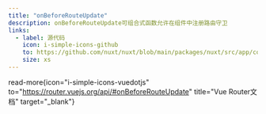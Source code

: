 ```yaml
---
title: "onBeforeRouteUpdate"
description: onBeforeRouteUpdate可组合式函数允许在组件中注册路由守卫
links:
  - label: 源代码
    icon: i-simple-icons-github
    to: https://github.com/nuxt/nuxt/blob/main/packages/nuxt/src/app/composables/router.ts
    size: xs
---
```


read-more{icon="i-simple-icons-vuedotjs" to="https://router.vuejs.org/api/#onBeforeRouteUpdate" title="Vue Router文档" target="_blank"}


